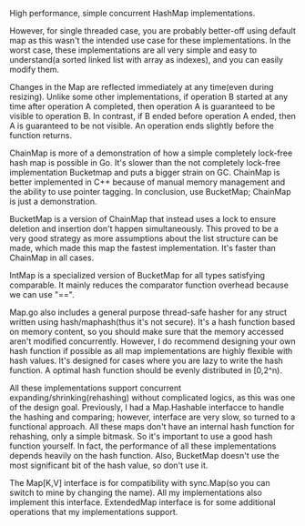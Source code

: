 High performance, simple concurrent HashMap implementations.

However, for single threaded case, you are probably better-off using default map as this wasn't the intended use case
for these implementations. In the worst case, these implementations are all very simple and easy to understand(a sorted
linked list with array as indexes), and you can easily modify them.

Changes in the Map are reflected immediately at any time(even during resizing). Unlike some other implementations, if
operation B started at any time after operation A completed, then operation A is guaranteed to be visible to operation
B. In contrast, if B ended before operation A ended, then A is guaranteed to be not visible. An operation ends slightly before the function returns.

ChainMap is more of a demonstration of how a simple completely lock-free hash map is possible in Go. It's slower than
the not completely lock-free implementation Bucketmap and puts a bigger strain on GC. ChainMap is better implemented in
C++ because of manual memory management and the ability to use pointer tagging. In conclusion, use BucketMap; ChainMap
is just a demonstration.

BucketMap is a version of ChainMap that instead uses a lock to ensure deletion and insertion don't
happen simultaneously. This proved to be a very good strategy as more assumptions about the list structure can be made,
which made this map the fastest implementation. It's faster than ChainMap in all cases.

IntMap is a specialized version of BucketMap for all types satisfying comparable. It mainly reduces the comparator
function overhead because we can use "==".

Map.go also includes a general purpose thread-safe hasher for any struct written using hash/maphash(thus it's not
secure). It's a hash function based on memory content, so you should make sure that the memory accessed aren't modified
concurrently. However, I do recommend designing your own hash function if possible as all map implementations are highly
flexible with hash values. It's designed for cases where you are lazy to write the hash function. A optimal hash function should be evenly distributed in [0,2^n).

All these implementations support concurrent expanding/shrinking(rehashing) without complicated logics, as this was one
of the design goal. Previously, I had a Map.Hashable interfacce to handle the hashing and comparing; however, interface
are very slow, so turned to a functional approach. All these maps don't have an internal hash function for rehashing,
only a simple bitmask. So it's important to use a
good hash function yourself. In fact, the performance of all these implementations depends heavily on the hash function.
Also, BucketMap doesn't use the most significant bit of the hash value, so don't use it.

The Map[K,V] interface is for compatibility with sync.Map(so you can switch to mine by changing the name). All my
implementations also implement this interface. ExtendedMap interface is for some additional operations that my
implementations support.